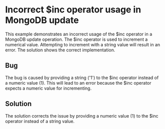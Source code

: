 # Incorrect $inc operator usage in MongoDB update
This example demonstrates an incorrect usage of the $inc operator in a MongoDB update operation.  The $inc operator is used to increment a numerical value.  Attempting to increment with a string value will result in an error.  The solution shows the correct implementation.

## Bug
The bug is caused by providing a string ('1') to the $inc operator instead of a numeric value (1). This will lead to an error because the $inc operator expects a numeric value for incrementing.

## Solution
The solution corrects the issue by providing a numeric value (1) to the $inc operator instead of a string value.